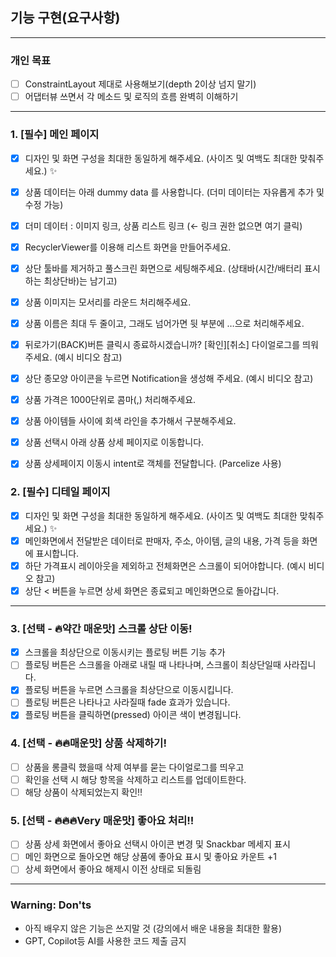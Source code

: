 ## 기능 구현(요구사항)
___

### 개인 목표
- [ ] ConstraintLayout 제대로 사용해보기(depth 2이상 넘지 말기)
- [ ] 어댑터뷰 쓰면서 각 메소드 및 로직의 흐름 완벽히 이해하기

___

### 1. [필수] 메인 페이지
- [x] 디자인 및 화면 구성을 최대한 동일하게 해주세요. (사이즈 및 여백도 최대한 맞춰주세요.) ✨
- [x] 상품 데이터는 아래 dummy data 를 사용합니다. (더미 데이터는 자유롭게 추가 및 수정 가능)
- [x] 더미 데이터 : 이미지 링크,  상품 리스트 링크  (← 링크 권한 없으면 여기 클릭)
- [x] RecyclerViewer를 이용해 리스트 화면을 만들어주세요.
- [x] 상단 툴바를 제거하고 풀스크린 화면으로 세팅해주세요. (상태바(시간/배터리 표시하는 최상단바)는 남기고)
- [x] 상품 이미지는 모서리를 라운드 처리해주세요.
- [x] 상품 이름은 최대 두 줄이고, 그래도 넘어가면 뒷 부분에 …으로 처리해주세요.
- [x] 뒤로가기(BACK)버튼 클릭시 종료하시겠습니까? [확인][취소] 다이얼로그를 띄워주세요. (예시 비디오 참고)
- [x] 상단 종모양 아이콘을 누르면 Notification을 생성해 주세요. (예시 비디오 참고)
- [x] 상품 가격은 1000단위로 콤마(,) 처리해주세요.
- [x] 상품 아이템들 사이에 회색 라인을 추가해서 구분해주세요.
- [x] 상품 선택시 아래 상품 상세 페이지로 이동합니다.
- [x] 상품 상세페이지 이동시 intent로 객체를 전달합니다. (Parcelize 사용)


### 2. [필수] 디테일 페이지
- [x] 디자인 및 화면 구성을 최대한 동일하게 해주세요. (사이즈 및 여백도 최대한 맞춰주세요.) ✨
- [x] 메인화면에서 전달받은 데이터로 판매자, 주소, 아이템, 글의 내용, 가격 등을 화면에 표시합니다.
- [x] 하단 가격표시 레이아웃을 제외하고 전체화면은 스크롤이 되어야합니다. (예시 비디오 참고)
- [x] 상단 < 버튼을 누르면 상세 화면은 종료되고 메인화면으로 돌아갑니다.

___

### 3. [선택 - 🔥약간 매운맛] 스크롤 상단 이동!
- [x] 스크롤을 최상단으로 이동시키는 플로팅 버튼 기능 추가
- [ ] 플로팅 버튼은 스크롤을 아래로 내릴 때 나타나며, 스크롤이 최상단일때 사라집니다.
- [x] 플로팅 버튼을 누르면 스크롤을 최상단으로 이동시킵니다.
- [ ] 플로팅 버튼은 나타나고 사라질때 fade 효과가 있습니다.
- [x] 플로팅 버튼을 클릭하면(pressed) 아이콘 색이 변경됩니다.

### 4. [선택 - 🔥🔥매운맛] 상품 삭제하기!
- [ ] 상품을 롱클릭 했을때 삭제 여부를 묻는 다이얼로그를 띄우고
- [ ] 확인을 선택 시 해당 항목을 삭제하고 리스트를 업데이트한다.
- [ ] 해당 상품이 삭제되었는지 확인!!

### 5. [선택 - 🔥🔥🔥Very 매운맛] 좋아요 처리!!
- [ ] 상품 상세 화면에서 좋아요 선택시 아이콘 변경 및 Snackbar 메세지 표시
- [ ] 메인 화면으로 돌아오면 해당 상품에 좋아요 표시 및 좋아요 카운트 +1
- [ ] 상세 화면에서 좋아요 해제시 이전 상태로 되돌림
___

### Warning: Don'ts
- 아직 배우지 않은 기능은 쓰지말 것 (강의에서 배운 내용을 최대한 활용)
- GPT, Copilot등 AI를 사용한 코드 제출 금지